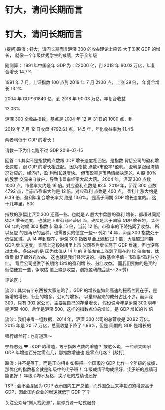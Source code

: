 # 钉大，请问长期而言

# 钉大，请问长期而言

(提问)路漫 : 钉大，请问长期而言沪深 300 的收益理论上应该 大于国家 GDP 的增长， 就像一个年级优秀学生的成绩，大于全年级！

刚测算： 1991 年中国全年 GDP 为：22006 亿，到 2018 年 90.03 万亿，年复 合增长 14.7%

1991 年 7 月，上证指数 100 点到 2019 年 7 月 2900 点，上涨 28 倍， 年复合增长 13.1%

2004 年 GDP161840 亿，到 2018 年 90.03 万亿，年复合收益

13.03%

沪深 300 全收益指数，基点是 2004 年 12 月 31 日的 1000 点，到

2019 年 7 月 12 日收盘 4792.63 点。14.5 年，年化收益率为 11.4%

两者均低于 GDP 的增长！

请教一下为什么跑不过 GDP 2019-07-15

回答：1.其实不是指数的点数跟 GDP 增长速度相匹配，是指数 背后公司的盈利增长速度，跟 GDP 的增长相匹配。 因为指数 点数=市盈率*盈利。 盈利是跟经济情况对应的，经济好，盈 利增长速度快。 但市盈率是市场情绪决定的。A 股 80%的股票 交易来自散户，导致市盈率经常大起大落。 2004 年，沪深 300 点数 1000 点，市盈率大约是 16 倍。对应盈利点数是 62.5\. 2019 年，沪深 300 点数 4792 点，当前市盈率大约是 12 倍。对应盈利 点数是 400 点。 盈利上涨大约是 6.39 倍，盈利年复合增长率大 约是 13.6%。 是高于同期 GDP 增长速度的。 这十几年里，500

指数的涨幅比沪深 300 还高一些。也就是 A 股大中盘股的盈利 增长，都超过同期 GDP 增长速度。 也就是上市公司经营层 面，确实是大于国家 GDP 增长的。 2.但 04 年的时候 300 指数市 盈率 16 倍，当前 12 倍，市盈率的下降拖累了收益。 所以反应 的是再好的品种，也需要买的便宜一些～ 例如 14 年，沪深 300 指数处于低估区域。从 14 年到现在，沪深 300 指数基金上涨超 过 1 倍，大幅超过同期 GDP 增长速度。 实际上这段时间里上市 公司盈利增长高于 GDP 增速，但也没高过太多。多出来的是 因为估值从 14 年的 8 倍左右上涨到了现在的 12 倍左右，估值贡 献了额外的收益。 这也就是我们经常说的。指数基金净值= 市盈率*盈利+分红。 背后公司提供了长期约 13%的盈利增 长、分红收益。 而我们要做的是买的低估便宜一些，争取估 值上赚到收益，别拖盈利的后腿～(25 赞)

评论区：

流沙 : 其实有个东西被大家忽略了，GDP 的增长能如此高速的秘密主要在于，是新增的增长，行业的增多，公司的增多， 以量带起来的成分占比不少，而沪深 300，只有 300 家公司，主要靠自己的存量增长， 假设说今年是沪深 300.明年是沪深 400，后年是沪深 500，这样的指数点位的增长，是 GDP 增长的 N 倍

流沙 : 我们来看一组数据，2014 年，沪深 300 公司的总营收是 20.92 万亿。 2015 年是 20.57 万亿，总营收是下降了 1.66%，但是 同期的 GDP 是增长的

银行螺丝钉 : 也有道理～

宁静志远 ❤ : GDP 的增速，等于指数点数的增速？ 按这么说，一些欧美国家 GDP 年增速百分之零点几，那指数增速也 是零点几咯？ [敲打]

路漫 : 并不是等于，而是正向相关 如果把一个国家的 GDP 比作一个年级的成绩，那优化的指数基金就是年级中的尖子班！ 年级成绩平均成绩好，尖子班的成绩可能更好！ 年级平均不及格，尖子班的成绩也还好

T&P : 会不会是因为 GDP 表示国内生产总值，而外国企业来华投资的增速高于 GDP，因此国内企业的增速就低于 GDP 了？

关注公众号"懒人找资源"，星球资源一站式服务